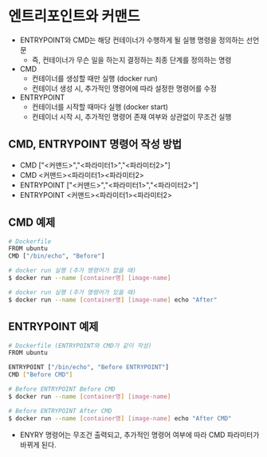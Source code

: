 # 엔트리포인트와 커맨드
- ENTRYPOINT와 CMD는 해당 컨테이너가 수행하게 될 실행 명령을 정의하는 선언문
  - 즉, 컨테이너가 무슨 일을 하는지 결정하는 최종 단계를 정의하는 명령
- CMD
  - 컨테이너를 생성할 때만 실행 (docker run)
  - 컨테이너 생성 시, 추가적인 명령어에 따라 설정한 명령어를 수정
- ENTRYPOINT
  - 컨테이너를 시작할 때마다 실행 (docker start)
  - 컨테이너 시작 시, 추가적인 명령어 존재 여부와 상관없이 무조건 실행
## CMD, ENTRYPOINT 명령어 작성 방법
- CMD ["<커맨드>","<파라미터1>","<파라미터2>"]
- CMD <커맨드><파라미터1><파라미터2>
- ENTRYPOINT ["<커맨드>","<파라미터1>","<파라미터2>"]
- ENTRYPOINT <커맨드><파라미터1><파라미터2>
## CMD 예제
```bash
# Dockerfile
FROM ubuntu
CMD ["/bin/echo", "Before"]
```
```bash
# docker run 실행 (추가 명령어가 없을 때)
$ docker run --name [container명] [image-name]
```
```bash
# docker run 실행 (추가 명령어가 있을 때)
$ docker run --name [container명] [image-name] echo "After"
```
## ENTRYPOINT 예제
```bash
# Dockerfile (ENTRYPOINT와 CMD가 같이 작성)
FROM ubuntu

ENTRYPOINT ["/bin/echo", "Before ENTRYPOINT"]
CMD ["Before CMD"]
```
```bash
# Before ENTRYPOINT Before CMD
$ docker run --name [container명] [image-name]

# Before ENTRYPOINT After CMD
$ docker run --name [container명] [image-name] echo "After CMD"
```
- ENYRY 명령어는 무조건 출력되고, 추가적인 명령어 여부에 따라 CMD 파라미터가 바뀌게 된다.
